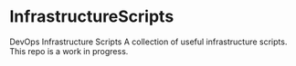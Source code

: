 # InfrastructureScripts
DevOps Infrastructure Scripts
A collection of useful infrastructure scripts. This repo is a work in progress.
